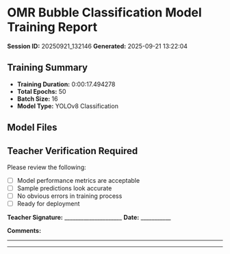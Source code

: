 # OMR Bubble Classification Model Training Report

**Session ID:** 20250921_132146
**Generated:** 2025-09-21 13:22:04

## Training Summary

- **Training Duration:** 0:00:17.494278
- **Total Epochs:** 50
- **Batch Size:** 16
- **Model Type:** YOLOv8 Classification

## Model Files


## Teacher Verification Required

Please review the following:

- [ ] Model performance metrics are acceptable
- [ ] Sample predictions look accurate
- [ ] No obvious errors in training process
- [ ] Ready for deployment

**Teacher Signature:** _____________________ **Date:** ___________

**Comments:**
____________________________________________________________

____________________________________________________________

